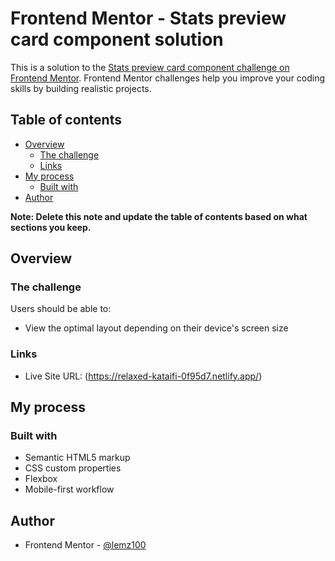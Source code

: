 # Frontend Mentor - Stats preview card component solution

This is a solution to the [Stats preview card component challenge on Frontend Mentor](https://www.frontendmentor.io/challenges/stats-preview-card-component-8JqbgoU62). Frontend Mentor challenges help you improve your coding skills by building realistic projects. 

## Table of contents

- [Overview](#overview)
  - [The challenge](#the-challenge)
  - [Links](#links)
- [My process](#my-process)
  - [Built with](#built-with)
- [Author](#author)

**Note: Delete this note and update the table of contents based on what sections you keep.**

## Overview

### The challenge

Users should be able to:

- View the optimal layout depending on their device's screen size


### Links

- Live Site URL: (https://relaxed-kataifi-0f95d7.netlify.app/)

## My process

### Built with

- Semantic HTML5 markup
- CSS custom properties
- Flexbox
- Mobile-first workflow


## Author

- Frontend Mentor - [@lemz100](https://www.frontendmentor.io/profile/lemz100)